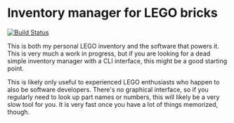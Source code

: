Inventory manager for LEGO bricks
=================================

[![Build Status](https://travis-ci.org/jncraton/bricki.svg?branch=master)](https://travis-ci.org/jncraton/bricki)

This is both my personal LEGO inventory and the software that powers it. This is very much a work in progress, but if you are looking for a dead simple inventory manager with a CLI interface, this might be a good starting point.

This is likely only useful to experienced LEGO enthusiasts who happen to also be software developers. There's no graphical interface, so if you regularly need to look up part names or numbers, this will likely be a very slow tool for you. It is very fast once you have a lot of things memorized, though.